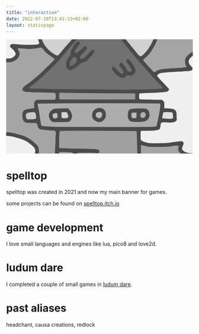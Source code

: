 ```yaml
---
title: "interaction"
date: 2022-07-10T13:41:13+02:00
layout: staticpage
---
```


![games](/img/game.jpg)

# spelltop

spelltop was created in 2021 and now my main banner for games.

some projects can be found on [spelltop.itch.io](https://spelltop.itch.io)

# game development

I love small languages and engines like lua, pico8 and love2d.

# ludum dare

I completed a couple of small games in <a href="https://ldjam.com/users/headchant/games">ludum dare</a>.

# past aliases

headchant, causa creations, redlock
